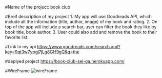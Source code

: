 #Name of the project: book club

#Breif description of my project
    1. My app will use Goodreads API, which include all the information (title, author, image) of my book and rating.
    2. On top of the app will include a search bar, user can filter the book they like by book title, book author.
    3. User could also add and remove the book to their favorite list.

#Link to my api
    https://www.goodreads.com/search.xml?key=9qt3w7ypgj7jLg8GH9gQ&q=the

#deplyed project
    https://book-club-sei-ga.herokuapp.com/

#WireFrame
    ![wireFrame](https://user-images.githubusercontent.com/10451577/56426956-2063da80-6288-11e9-8c70-85cccf11b45a.jpg)